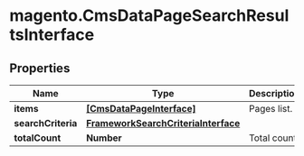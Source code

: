 # magento.CmsDataPageSearchResultsInterface

## Properties
Name | Type | Description | Notes
------------ | ------------- | ------------- | -------------
**items** | [**[CmsDataPageInterface]**](CmsDataPageInterface.md) | Pages list. | 
**searchCriteria** | [**FrameworkSearchCriteriaInterface**](FrameworkSearchCriteriaInterface.md) |  | 
**totalCount** | **Number** | Total count. | 


